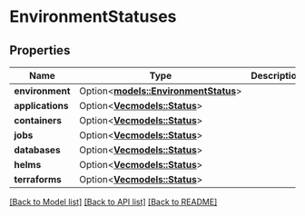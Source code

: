 # EnvironmentStatuses

## Properties

Name | Type | Description | Notes
------------ | ------------- | ------------- | -------------
**environment** | Option<[**models::EnvironmentStatus**](EnvironmentStatus.md)> |  | [optional]
**applications** | Option<[**Vec<models::Status>**](Status.md)> |  | [optional]
**containers** | Option<[**Vec<models::Status>**](Status.md)> |  | [optional]
**jobs** | Option<[**Vec<models::Status>**](Status.md)> |  | [optional]
**databases** | Option<[**Vec<models::Status>**](Status.md)> |  | [optional]
**helms** | Option<[**Vec<models::Status>**](Status.md)> |  | [optional]
**terraforms** | Option<[**Vec<models::Status>**](Status.md)> |  | [optional]

[[Back to Model list]](../README.md#documentation-for-models) [[Back to API list]](../README.md#documentation-for-api-endpoints) [[Back to README]](../README.md)


